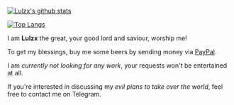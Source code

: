 [![Lulzx's github stats](https://github-readme-stats.vercel.app/api?username=lulzx&show_icons=true&count_private=true&include_all_commits=true)](https://rishabh.xyz)

[![Top Langs](https://github-readme-stats.vercel.app/api/top-langs/?username=lulzx&langs_count=10&hide=c,html,css,java,makefile,coffeescript&layout=compact)](https://github.com/lulzx)

I am **Lulzx** the great, your good lord and saviour, worship me!

To get my blessings, buy me some beers by sending money via [PayPal](https://www.paypal.me/lulzx).

I am *currently not looking for any work*, your requests won't be entertained at all.

If you're interested in discussing my *evil plans to take over the world*, feel free to contact me on Telegram.
